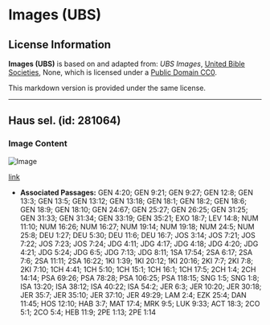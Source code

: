 # Images (UBS)

## License Information

**Images (UBS)** is based on and adapted from: _UBS Images_, [United Bible Societies](https://unitedbiblesocieties.org/), None, which is licensed under a [Public Domain CC0](https://creativecommons.org/public-domain/cc0/).

This markdown version is provided under the same license.



--------------------------------

## Haus sel. (id: 281064)

### Image Content

![Image](https://cdn.aquifer.bible/aquifer-content/resources/Media/WEB-0410_tent.jpg)

[link](https://cdn.aquifer.bible/aquifer-content/resources/Media/WEB-0410_tent.jpg)

* **Associated Passages:** GEN 4:20; GEN 9:21; GEN 9:27; GEN 12:8; GEN 13:3; GEN 13:5; GEN 13:12; GEN 13:18; GEN 18:1; GEN 18:2; GEN 18:6; GEN 18:9; GEN 18:10; GEN 24:67; GEN 25:27; GEN 26:25; GEN 31:25; GEN 31:33; GEN 31:34; GEN 33:19; GEN 35:21; EXO 18:7; LEV 14:8; NUM 11:10; NUM 16:26; NUM 16:27; NUM 19:14; NUM 19:18; NUM 24:5; NUM 25:8; DEU 1:27; DEU 5:30; DEU 11:6; DEU 16:7; JOS 3:14; JOS 7:21; JOS 7:22; JOS 7:23; JOS 7:24; JDG 4:11; JDG 4:17; JDG 4:18; JDG 4:20; JDG 4:21; JDG 5:24; JDG 6:5; JDG 7:13; JDG 8:11; 1SA 17:54; 2SA 6:17; 2SA 7:6; 2SA 11:11; 2SA 16:22; 1KI 1:39; 1KI 20:12; 1KI 20:16; 2KI 7:7; 2KI 7:8; 2KI 7:10; 1CH 4:41; 1CH 5:10; 1CH 15:1; 1CH 16:1; 1CH 17:5; 2CH 1:4; 2CH 14:14; PSA 69:26; PSA 78:28; PSA 106:25; PSA 118:15; SNG 1:5; SNG 1:8; ISA 13:20; ISA 38:12; ISA 40:22; ISA 54:2; JER 6:3; JER 10:20; JER 30:18; JER 35:7; JER 35:10; JER 37:10; JER 49:29; LAM 2:4; EZK 25:4; DAN 11:45; HOS 12:10; HAB 3:7; MAT 17:4; MRK 9:5; LUK 9:33; ACT 18:3; 2CO 5:1; 2CO 5:4; HEB 11:9; 2PE 1:13; 2PE 1:14

